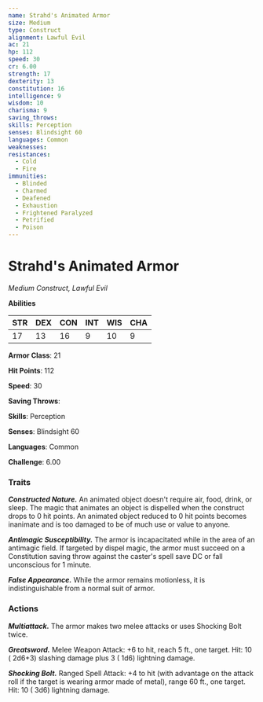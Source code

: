 ```yaml
---
name: Strahd's Animated Armor
size: Medium
type: Construct
alignment: Lawful Evil
ac: 21
hp: 112
speed: 30
cr: 6.00
strength: 17
dexterity: 13
constitution: 16
intelligence: 9
wisdom: 10
charisma: 9
saving_throws: 
skills: Perception
senses: Blindsight 60
languages: Common
weaknesses:
resistances:
  - Cold
  - Fire
immunities:
  - Blinded
  - Charmed
  - Deafened
  - Exhaustion
  - Frightened Paralyzed
  - Petrified
  - Poison
---
```


# Strahd's Animated Armor

*Medium Construct, Lawful Evil*

**Abilities**

| STR | DEX | CON | INT | WIS | CHA |
| --- | --- | --- | --- | --- | --- |
| 17 | 13 | 16 | 9 | 10 | 9 |

**Armor Class**: 21

**Hit Points**: 112

**Speed**: 30

**Saving Throws**: 

**Skills**: Perception

**Senses**: Blindsight 60

**Languages**: Common

**Challenge**: 6.00


### Traits
***Constructed Nature.*** An animated object doesn't require air, food, drink, or sleep. The magic that animates an object is dispelled when the construct drops to 0 hit points. An animated object reduced to 0 hit points becomes inanimate and is too damaged to be of much use or value to anyone.

***Antimagic Susceptibility.*** The armor is incapacitated while in the area of an antimagic field. If targeted by dispel magic, the armor must succeed on a Constitution saving throw against the caster's spell save DC or fall unconscious for 1 minute.

***False Appearance.*** While the armor remains motionless, it is indistinguishable from a normal suit of armor.


### Actions
***Multiattack.*** The armor makes two melee attacks or uses Shocking Bolt twice.

***Greatsword.*** Melee Weapon Attack:  +6 to hit, reach 5 ft., one target. Hit: 10 ( 2d6+3) slashing damage plus 3 ( 1d6) lightning damage.

***Shocking Bolt.*** Ranged Spell Attack:  +4 to hit (with advantage on the attack roll if the target is wearing armor made of metal), range 60 ft., one target. Hit: 10 ( 3d6) lightning damage.

